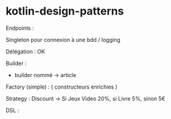 # kotlin-design-patterns

Endpoints :

Singleton pour connexion à une bdd / logging



Délégation : OK

Builder :
- builder nommé -> article

Factory (simple) :
( constructeurs enrichies )

Strategy : Discount -> Si Jeux Video 20%, si Livre 5%, sinon 5€ 

DSL :